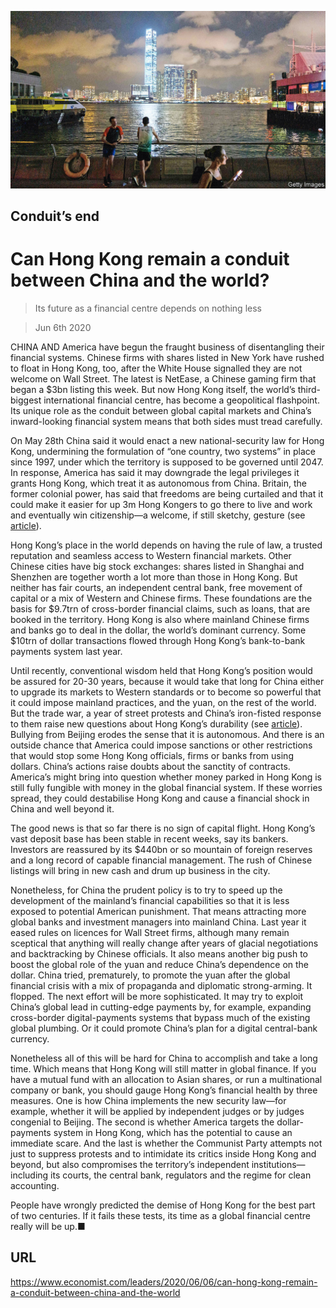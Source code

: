 ![](./images/20200606_LDP001_0.jpg)

## Conduit’s end

# Can Hong Kong remain a conduit between China and the world?

> Its future as a financial centre depends on nothing less

> Jun 6th 2020

CHINA AND America have begun the fraught business of disentangling their financial systems. Chinese firms with shares listed in New York have rushed to float in Hong Kong, too, after the White House signalled they are not welcome on Wall Street. The latest is NetEase, a Chinese gaming firm that began a $3bn listing this week. But now Hong Kong itself, the world’s third-biggest international financial centre, has become a geopolitical flashpoint. Its unique role as the conduit between global capital markets and China’s inward-looking financial system means that both sides must tread carefully.

On May 28th China said it would enact a new national-security law for Hong Kong, undermining the formulation of “one country, two systems” in place since 1997, under which the territory is supposed to be governed until 2047. In response, America has said it may downgrade the legal privileges it grants Hong Kong, which treat it as autonomous from China. Britain, the former colonial power, has said that freedoms are being curtailed and that it could make it easier for up 3m Hong Kongers to go there to live and work and eventually win citizenship—a welcome, if still sketchy, gesture (see [article](https://www.economist.com//britain/2020/06/06/britain-opens-its-doors-to-hong-kongers)).

Hong Kong’s place in the world depends on having the rule of law, a trusted reputation and seamless access to Western financial markets. Other Chinese cities have big stock exchanges: shares listed in Shanghai and Shenzhen are together worth a lot more than those in Hong Kong. But neither has fair courts, an independent central bank, free movement of capital or a mix of Western and Chinese firms. These foundations are the basis for $9.7trn of cross-border financial claims, such as loans, that are booked in the territory. Hong Kong is also where mainland Chinese firms and banks go to deal in the dollar, the world’s dominant currency. Some $10trn of dollar transactions flowed through Hong Kong’s bank-to-bank payments system last year.

Until recently, conventional wisdom held that Hong Kong’s position would be assured for 20-30 years, because it would take that long for China either to upgrade its markets to Western standards or to become so powerful that it could impose mainland practices, and the yuan, on the rest of the world. But the trade war, a year of street protests and China’s iron-fisted response to them raise new questions about Hong Kong’s durability (see [article](https://www.economist.com//finance-and-economics/2020/06/06/can-hong-kong-remain-a-global-financial-centre)). Bullying from Beijing erodes the sense that it is autonomous. And there is an outside chance that America could impose sanctions or other restrictions that would stop some Hong Kong officials, firms or banks from using dollars. China’s actions raise doubts about the sanctity of contracts. America’s might bring into question whether money parked in Hong Kong is still fully fungible with money in the global financial system. If these worries spread, they could destabilise Hong Kong and cause a financial shock in China and well beyond it.

The good news is that so far there is no sign of capital flight. Hong Kong’s vast deposit base has been stable in recent weeks, say its bankers. Investors are reassured by its $440bn or so mountain of foreign reserves and a long record of capable financial management. The rush of Chinese listings will bring in new cash and drum up business in the city.

Nonetheless, for China the prudent policy is to try to speed up the development of the mainland’s financial capabilities so that it is less exposed to potential American punishment. That means attracting more global banks and investment managers into mainland China. Last year it eased rules on licences for Wall Street firms, although many remain sceptical that anything will really change after years of glacial negotiations and backtracking by Chinese officials. It also means another big push to boost the global role of the yuan and reduce China’s dependence on the dollar. China tried, prematurely, to promote the yuan after the global financial crisis with a mix of propaganda and diplomatic strong-arming. It flopped. The next effort will be more sophisticated. It may try to exploit China’s global lead in cutting-edge payments by, for example, expanding cross-border digital-payments systems that bypass much of the existing global plumbing. Or it could promote China’s plan for a digital central-bank currency.

Nonetheless all of this will be hard for China to accomplish and take a long time. Which means that Hong Kong will still matter in global finance. If you have a mutual fund with an allocation to Asian shares, or run a multinational company or bank, you should gauge Hong Kong’s financial health by three measures. One is how China implements the new security law—for example, whether it will be applied by independent judges or by judges congenial to Beijing. The second is whether America targets the dollar-payments system in Hong Kong, which has the potential to cause an immediate scare. And the last is whether the Communist Party attempts not just to suppress protests and to intimidate its critics inside Hong Kong and beyond, but also compromises the territory’s independent institutions—including its courts, the central bank, regulators and the regime for clean accounting.

People have wrongly predicted the demise of Hong Kong for the best part of two centuries. If it fails these tests, its time as a global financial centre really will be up.■

## URL

https://www.economist.com/leaders/2020/06/06/can-hong-kong-remain-a-conduit-between-china-and-the-world

